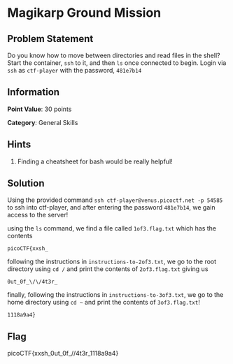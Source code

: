 # Magikarp Ground Mission

## Problem Statement

Do you know how to move between directories and read files in the shell? Start the container, `ssh` to it, and then `ls` once connected to begin. Login via `ssh` as `ctf-player` with the password, `481e7b14`

## Information

**Point Value**: 30 points

**Category**: General Skills

## Hints

1. Finding a cheatsheet for bash would be really helpful!

## Solution

Using the provided command `ssh ctf-player@venus.picoctf.net -p 54585` to ssh into ctf-player, and after entering the password `481e7b14`, we gain access to the server! 

using the `ls` command, we find a file called `1of3.flag.txt` which has the contents 
```
picoCTF{xxsh_
```

following the instructions in `instructions-to-2of3.txt`, we go to the root directory using `cd /` 
and print the contents of `2of3.flag.txt` giving us
```
0ut_0f_\/\/4t3r_
```

finally, following the instructions in `instructions-to-3of3.txt`, we go to the home directory using `cd ~` and print the contents of `3of3.flag.txt`!
```
1118a9a4}
```

## Flag
picoCTF{xxsh_0ut_0f_\/\/4t3r_1118a9a4}
